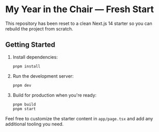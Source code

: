 # My Year in the Chair — Fresh Start

This repository has been reset to a clean Next.js 14 starter so you can rebuild the project from scratch.

## Getting Started

1. Install dependencies:
   ```bash
   pnpm install
   ```
2. Run the development server:
   ```bash
   pnpm dev
   ```
3. Build for production when you're ready:
   ```bash
   pnpm build
   pnpm start
   ```

Feel free to customize the starter content in `app/page.tsx` and add any additional tooling you need.
